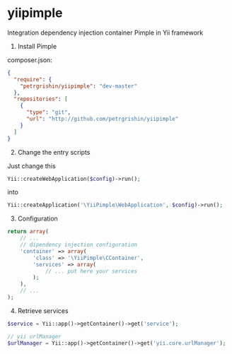 yiipimple
=========

Integration dependency injection container Pimple in Yii framework

1) Install Pimple

composer.json:
```json
{
  "require": {
    "petrgrishin/yiipimple": "dev-master"
  },
  "repositories": [
    {
      "type": "git",
      "url": "http://github.com/petrgrishin/yiipimple"
    }
  ]
}
```

2) Change the entry scripts

Just change this
```php
Yii::createWebApplication($config)->run();
```
into
```php
Yii::createApplication('\YiiPimple\WebApplication', $config)->run();
```

3) Configuration

```php
return array(
    // ...
    // dipendency injection configuration
    'container' => array(
        'class' => '\YiiPimple\CContainer',
        'services' => array(
            // ... put here your services
        );
    ),
    // ...
);
```

4) Retrieve services

```php
$service = Yii::app()->getContainer()->get('service');
```

```php
// yii urlManager
$urlManager = Yii::app()->getContainer()->get('yii.core.urlManager');
```
